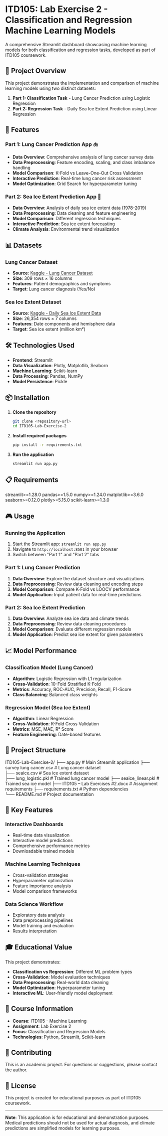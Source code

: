     

# ITD105: Lab Exercise 2 - Classification and Regression Machine Learning Models

A comprehensive Streamlit dashboard showcasing machine learning models for both classification and regression tasks, developed as part of ITD105 coursework.

## 🎯 Project Overview

This project demonstrates the implementation and comparison of machine learning models using two distinct datasets:

1. **Part 1: Classification Task** - Lung Cancer Prediction using Logistic Regression
2. **Part 2: Regression Task** - Daily Sea Ice Extent Prediction using Linear Regression

## 🚀 Features

### Part 1: Lung Cancer Prediction App 🫁

- **Data Overview**: Comprehensive analysis of lung cancer survey data
- **Data Preprocessing**: Feature encoding, scaling, and class imbalance handling
- **Model Comparison**: K-Fold vs Leave-One-Out Cross Validation
- **Interactive Prediction**: Real-time lung cancer risk assessment
- **Model Optimization**: Grid Search for hyperparameter tuning

### Part 2: Sea Ice Extent Prediction App 🧊

- **Data Overview**: Analysis of daily sea ice extent data (1978-2019)
- **Data Preprocessing**: Data cleaning and feature engineering
- **Model Comparison**: Different regression techniques
- **Interactive Prediction**: Sea ice extent forecasting
- **Climate Analysis**: Environmental trend visualization

## 📊 Datasets

### Lung Cancer Dataset

- **Source**: [Kaggle - Lung Cancer Dataset](https://www.kaggle.com/datasets/nancyalaswad90/lung-cancer)
- **Size**: 309 rows × 16 columns
- **Features**: Patient demographics and symptoms
- **Target**: Lung cancer diagnosis (Yes/No)

### Sea Ice Extent Dataset

- **Source**: [Kaggle - Daily Sea Ice Extent Data](https://www.kaggle.com/datasets/nsidcorg/daily-sea-ice-extent-data)
- **Size**: 26,354 rows × 7 columns
- **Features**: Date components and hemisphere data
- **Target**: Sea ice extent (million km²)

## 🛠️ Technologies Used

- **Frontend**: Streamlit
- **Data Visualization**: Plotly, Matplotlib, Seaborn
- **Machine Learning**: Scikit-learn
- **Data Processing**: Pandas, NumPy
- **Model Persistence**: Pickle

## 📦 Installation

1. **Clone the repository**

   ```bash
   git clone <repository-url>
   cd ITD105-Lab-Exercise-2
   ```
2. **Install required packages**

   ```bash
   pip install -r requirements.txt
   ```
3. **Run the application**

   ```bash
   streamlit run app.py
   ```

## 📋 Requirements

streamlit>=1.28.0
pandas>=1.5.0
numpy>=1.24.0
matplotlib>=3.6.0
seaborn>=0.12.0
plotly>=5.15.0
scikit-learn>=1.3.0

## 🎮 Usage

### Running the Application

1. Start the Streamlit app: `streamlit run app.py`
2. Navigate to `http://localhost:8501` in your browser
3. Switch between "Part 1" and "Part 2" tabs

### Part 1: Lung Cancer Prediction

1. **Data Overview**: Explore the dataset structure and visualizations
2. **Data Preprocessing**: Review data cleaning and encoding steps
3. **Model Comparison**: Compare K-Fold vs LOOCV performance
4. **Model Application**: Input patient data for real-time predictions

### Part 2: Sea Ice Extent Prediction

1. **Data Overview**: Analyze sea ice data and climate trends
2. **Data Preprocessing**: Review data cleaning procedures
3. **Model Comparison**: Evaluate different regression models
4. **Model Application**: Predict sea ice extent for given parameters

## 📈 Model Performance

### Classification Model (Lung Cancer)

- **Algorithm**: Logistic Regression with L1 regularization
- **Cross-Validation**: 10-Fold Stratified K-Fold
- **Metrics**: Accuracy, ROC-AUC, Precision, Recall, F1-Score
- **Class Balancing**: Balanced class weights

### Regression Model (Sea Ice Extent)

- **Algorithm**: Linear Regression
- **Cross-Validation**: K-Fold Cross Validation
- **Metrics**: MSE, MAE, R² Score
- **Feature Engineering**: Date-based features

## 📁 Project Structure

ITD105-Lab-Exercise-2/
├── app.py                              # Main Streamlit application 
├── survey lung cancer.csv              # Lung cancer dataset   
├── seaice.csv                          # Sea ice extent dataset    
├── lung_logistic.pkl                   # Trained lung cancer model 
├── seaice_linear.pkl                   # Trained sea ice model 
├── ITD105 – Lab Exercises #2.docx      # Assignment requirements 
├── requirements.txt                    # Python dependencies   
└── README.md                          # Project documentation  

## 🔬 Key Features

### Interactive Dashboards

- Real-time data visualization
- Interactive model predictions
- Comprehensive performance metrics
- Downloadable trained models

### Machine Learning Techniques

- Cross-validation strategies
- Hyperparameter optimization
- Feature importance analysis
- Model comparison frameworks

### Data Science Workflow

- Exploratory data analysis
- Data preprocessing pipelines
- Model training and evaluation
- Results interpretation

## 🎓 Educational Value

This project demonstrates:

- **Classification vs Regression**: Different ML problem types
- **Cross-Validation**: Model evaluation techniques
- **Data Preprocessing**: Real-world data cleaning
- **Model Optimization**: Hyperparameter tuning
- **Interactive ML**: User-friendly model deployment

## 📝 Course Information

- **Course**: ITD105 - Machine Learning
- **Assignment**: Lab Exercise 2
- **Focus**: Classification and Regression Models
- **Technologies**: Python, Streamlit, Scikit-learn

## 🤝 Contributing

This is an academic project. For questions or suggestions, please contact the author.

## 📄 License

This project is created for educational purposes as part of ITD105 coursework.

---

**Note**: This application is for educational and demonstration purposes. Medical predictions should not be used for actual diagnosis, and climate predictions are simplified models for learning purposes.
